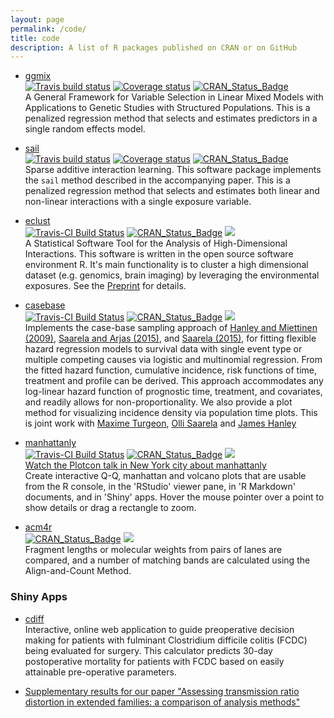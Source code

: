 ```yaml
---
layout: page
permalink: /code/
title: code
description: A list of R packages published on CRAN or on GitHub
---
```



* [ggmix](http://sahirbhatnagar.com/ggmix/)  
[![Travis build status](https://travis-ci.org/sahirbhatnagar/ggmix.svg?branch=master)](https://travis-ci.org/sahirbhatnagar/ggmix)   [![Coverage status](https://codecov.io/gh/sahirbhatnagar/ggmix/branch/master/graph/badge.svg)](https://codecov.io/github/sahirbhatnagar/ggmix?branch=master)   [![CRAN\_Status\_Badge](http://www.r-pkg.org/badges/version/ggmix)](https://cran.r-project.org/package=ggmix)  
A General Framework for Variable Selection in Linear Mixed Models with Applications to Genetic Studies with Structured Populations. This is a penalized regression method that selects and estimates predictors in a single random effects model.

* [sail](http://sahirbhatnagar.com/sail/)  
[![Travis build status](https://travis-ci.org/sahirbhatnagar/sail.svg?branch=master)](https://travis-ci.org/sahirbhatnagar/sail)   [![Coverage status](https://codecov.io/gh/sahirbhatnagar/sail/branch/master/graph/badge.svg)](https://codecov.io/github/sahirbhatnagar/sail?branch=master)   [![CRAN\_Status\_Badge](http://www.r-pkg.org/badges/version/sail)](https://cran.r-project.org/package=sail)  
Sparse additive interaction learning. This software package implements the `sail` method described in the accompanying paper. This is a penalized regression method that selects and estimates both linear and non-linear interactions with a single exposure variable.  


* [eclust](http://sahirbhatnagar.com/eclust/)  
[![Travis-CI Build Status](https://travis-ci.org/sahirbhatnagar/eclust.svg?branch=master)](https://travis-ci.org/sahirbhatnagar/eclust) [![CRAN_Status_Badge](http://www.r-pkg.org/badges/version/eclust)](https://cran.r-project.org/package=eclust) ![](http://cranlogs.r-pkg.org/badges/grand-total/eclust?color=blue)  
A Statistical Software Tool for the Analysis of High-Dimensional Interactions. This software is written in the open source software environment R. It's main functionality is to cluster a high dimensional dataset (e.g. genomics, brain imaging) by leveraging the environmental exposures. See the <a href="https://doi.org/10.1101/102475">Preprint</a> for details.

* [casebase](http://sahirbhatnagar.com/casebase/)  
[![Travis-CI Build Status](https://travis-ci.org/sahirbhatnagar/casebase.svg?branch=master)](https://travis-ci.org/sahirbhatnagar/casebase) [![CRAN_Status_Badge](http://www.r-pkg.org/badges/version/casebase)](https://cran.r-project.org/package=casebase) ![](http://cranlogs.r-pkg.org/badges/grand-total/casebase?color=blue)  
Implements the case-base sampling approach of [Hanley and Miettinen (2009)](https://doi.org/10.2202/1557-4679.1125), [Saarela and Arjas (2015)](https://doi.org/10.1111/sjos.12125), and [Saarela (2015)](https://doi.org/10.1007/s10985-015-9352-x), for fitting flexible hazard regression models to survival data with single event type or multiple competing causes via logistic and multinomial regression. From the fitted hazard function, cumulative incidence, risk functions of time, treatment and profile can be derived. This approach accommodates any log-linear hazard function of prognostic time, treatment, and covariates, and readily allows for non-proportionality. We also provide a plot method for visualizing incidence density via population time plots. This is joint work with [Maxime Turgeon](http://turgeonmaxime.github.io/), [Olli Saarela](http://individual.utoronto.ca/osaarela/) and [James Hanley](http://www.medicine.mcgill.ca/epidemiology/hanley/)

* [manhattanly](https://cran.r-project.org/web/packages/manhattanly/)  
[![Travis-CI Build Status](https://travis-ci.org/sahirbhatnagar/manhattanly.svg?branch=master)](https://travis-ci.org/sahirbhatnagar/manhattanly) [![CRAN_Status_Badge](http://www.r-pkg.org/badges/version/manhattanly)](https://cran.r-project.org/package=manhattanly) ![](http://cranlogs.r-pkg.org/badges/grand-total/manhattanly?color=blue)  
<a href="https://www.youtube.com/watch?v=sawf9fnbsOA" target="_blank">Watch the Plotcon talk in New York city about manhattanly</a>  
Create interactive Q-Q, manhattan and volcano plots that are usable from the R console, in the 'RStudio' viewer pane, in 'R Markdown' documents, and in 'Shiny' apps. Hover the mouse pointer over a point to show details or drag a rectangle to zoom. <!--A manhattan plot is a popular graphical method for visualizing results from high-dimensional data analysis such as a (epi)genome wide association study (GWAS or EWAS), in which p-values, Z-scores, test statistics are plotted on a scatter plot against their genomic position. Manhattan plots are used for visualizing potential regions of interest in the genome that are associated with a phenotype. Interactive manhattan plots allow the inspection of specific value (e.g. rs number or gene name) by hovering the mouse over a cell, as well as zooming into a region of the genome (e.g. a chromosome) by dragging a rectangle around the relevant area. This work is based on the 'qqman' package by Stephen Turner and the 'plotly.js' engine. It produces similar manhattan and Q-Q plots as the 'manhattan' and 'qq' functions in the 'qqman' package, with the advantage of including extra annotation information and interactive web-based visualizations directly from R. Once uploaded to a 'plotly' account, 'plotly' graphs (and the data behind them) can be viewed and modified in a web browser.-->

* [acm4r](http://cran.r-project.org/web/packages/acm4r/index.html)  
[![CRAN_Status_Badge](http://www.r-pkg.org/badges/version/acm4r)](https://cran.r-project.org/package=acm4r) ![](http://cranlogs.r-pkg.org/badges/grand-total/acm4r?color=blue)  
Fragment lengths or molecular weights from pairs of lanes are compared, and a number of matching bands are calculated using the Align-and-Count Method.

### Shiny Apps

* [cdiff](https://sahir.shinyapps.io/cdiff/)    
Interactive, online web application to guide preoperative decision making for patients with fulminant Clostridium difficile colitis (FCDC) being evaluated for surgery. This calculator predicts 30-day postoperative mortality for patients with FCDC based on easily attainable pre-operative parameters.   

* [Supplementary results for our paper "Assessing transmission ratio distortion in extended families: a comparison of analysis methods"](https://sahir.shinyapps.io/TRDtest/)  
